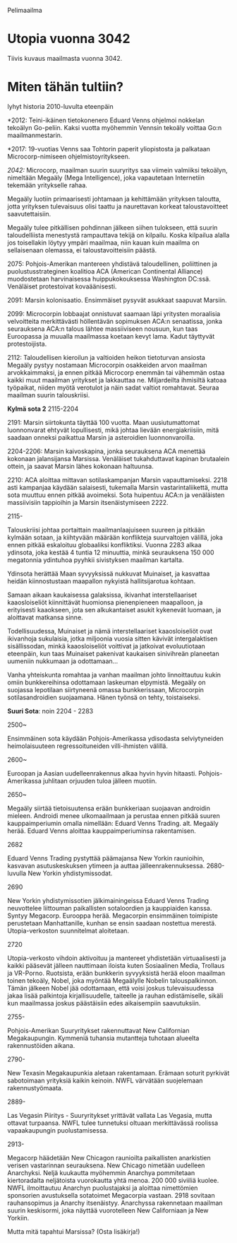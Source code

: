 Pelimaailma

# Utopia vuonna 3042

Tiivis kuvaus maailmasta vuonna 3042.

# Miten tähän tultiin?

lyhyt historia 2010-luvulta eteenpäin



*2012: Teini-ikäinen tietokonenero Eduard Venns ohjelmoi nokkelan tekoälyn Go-peliin. Kaksi vuotta myöhemmin Vennsin tekoäly voittaa Go:n maailmanmestarin.

*2017: 19-vuotias Venns saa Tohtorin paperit yliopistosta ja palkataan Microcorp-nimiseen ohjelmistoyritykseen.

*2042:* Microcorp, maailman suurin suuryritys saa viimein valmiiksi tekoälyn, nimeltään Megaäly (Mega Intelligence), joka vapautetaan Internetiin tekemään yritykselle rahaa.

Megaäly luotiin primaarisesti johtamaan ja kehittämään yrityksen taloutta, jotta yrityksen tulevaisuus olisi taattu ja naurettavan korkeat taloustavoitteet saavutettaisiin.

Megaäly tulee pitkällisen pohdinnan jälkeen siihen tulokseen, että suurin taloudelliista menestystä rampauttava tekijä on kilpailu. Koska kilpailua alalla jos toisellakin löytyy ympäri maailmaa, niin kauan kuin maailma on sellaisenaan olemassa, ei taloustavoitteisiin päästä.

2075: Pohjois-Amerikan mantereen yhdistävä taloudellinen, poliittinen ja puolustusstrateginen koalitioa ACA (American Continental Alliance) muodostetaan harvinaisessa huippukokouksessa Washington DC:ssä. Venäläiset protestoivat kovaäänisesti.

2091: Marsin kolonisaatio. Ensimmäiset pysyvät asukkaat saapuvat Marsiin.

2099: Microcorpin lobbaajat onnistuvat saamaan läpi yritysten moraalisia velvoitteita merkittävästi höllentävän sopimuksen ACA:n senaatissa, jonka seurauksena ACA:n talous lähtee massiiviseen nousuun, kun taas Euroopassa ja muualla maailmassa koetaan kevyt lama. Kadut täyttyvät protestoijista.

2112: Taloudellisen kieroilun ja valtioiden heikon tietoturvan ansiosta Megaäly pystyy nostamaan Microcorpin osakkeiden arvon maailman arvokkaimmaksi, ja ennen pitkää Microcorp enemmän tai vähemmän ostaa kaikki muut maailman yritykset ja lakkauttaa ne. Miljardeilta ihmisiltä katoaa työpaikat, niiden myötä verotulot ja näin sadat valtiot romahtavat. Seuraa maailman suurin talouskriisi.

**Kylmä sota 2** 2115-2204 

2191: Marsin siirtokunta täyttää 100 vuotta. Maan uusiutumattomat luonnonvarat ehtyvät lopullisesti, mikä johtaa lievään energiakriisiin, mitä saadaan onneksi paikattua Marsin ja asteroidien luonnonvaroilla.

2204-2206: Marsin kaivoskapina, jonka seurauksena ACA menettää kokonaan jalansijansa Marsissa. Venäläiset tukahduttavat kapinan brutaalein ottein, ja saavat Marsin lähes kokonaan haltuunsa.

2210: ACA aloittaa mittavan sotilaskampanjan Marsin vapauttamiseksi. 2218 asti kampanjaa käydään salaisesti, tukemalla Marsin vastarintaliikettä, mutta sota muuttuu ennen pitkää avoimeksi. Sota huipentuu ACA:n ja venäläisten massiivisiin tappioihin ja Marsin itsenäistymiseen 2222.

2115-

Talouskriisi johtaa portaittain maailmanlaajuiseen suureen ja pitkään kylmään sotaan, ja kiihtyvään määrään konflikteja suurvaltojen välillä, joka ennen pitkää eskaloituu globaaliksi konfliktiksi. Vuonna 2283 alkaa ydinsota, joka kestää 4 tuntia 12 minuuttia, minkä seurauksena 150 000 megatonnia ydintuhoa pyyhkii sivistyksen maailman kartalta.

Ydinsota herättää Maan syvyyksissä nukkuvat Muinaiset, ja kasvattaa heidän kiinnostustaan maapallon nykyistä hallitsijarotua kohtaan.

Samaan aikaan kaukaisessa galaksissa, ikivanhat interstellaariset kaaosloiseliöt kiinnittävät huomionsa pienenpieneen maapalloon, ja erityisesti kaaokseen, jota sen alkukantaiset asukit kykenevät luomaan, ja aloittavat matkansa sinne.

Todellisuudessa, Muinaiset ja nämä interstellaariset kaaosloiseliöt ovat ikivanhoja sukulaisia, jotka miljoonia vuosia sitten kävivät intergalaktisen sisällissodan, minkä kaaosloiseliöt voittivat ja jatkoivat evoluutiotaan eteenpäin, kun taas Muinaiset pakenivat kaukaisen sinivihreän planeetan uumeniin nukkumaan ja odottamaan...

Vanha yhteiskunta romahtaa ja vanhan maailman johto linnoittautuu kukin omiin bunkkereihinsa odottamaan laskeuman elpymistä. Megaäly on suojassa lepotilaan siirtyneenä omassa bunkkerissaan, Microcorpin sotilasandroidien suojaamana. Hänen työnsä on tehty, toistaiseksi.

**Suuri Sota**: noin 2204 - 2283

2500~

Ensimmäinen sota käydään Pohjois-Amerikassa ydisodasta selviytyneiden heimolaisuuteen regressoituneiden villi-ihmisten välillä.

2600~

Euroopan ja Aasian uudelleenrakennus alkaa hyvin hyvin hitaasti. Pohjois-Amerikassa juhlitaan orjuuden tuloa jälleen muotiin.

2650~

Megaäly siirtää tietoisuutensa erään bunkkeriaan suojaavan androidin mieleen. Androidi menee ulkomaailmaan ja perustaa ennen pitkää suuren kauppaimperiumin omalla nimellään: Eduard Venns Trading. alt. Megaäly herää. Eduard Venns aloittaa kauppaimperiuminsa rakentamisen.

2682

Eduard Venns Trading pystyttää päämajansa New Yorkin raunioihin, kasvavan asutuskeskuksen ytimeen ja auttaa jälleenrakennuksessa. 2680-luvulla New Yorkin yhdistymissodat.

2690

New Yorkin yhdistymissotien jälkimainingeissa Eduard Venns Trading neuvottelee liittouman paikallisten sotaloordien ja kauppiaiden kanssa. Syntyy Megacorp. Eurooppa herää. Megacorpin ensimmäinen toimipiste perustetaan Manhattanille, kunhan se ensin saadaan nostettua merestä. Utopia-verkoston suunnitelmat aloitetaan.

2720

Utopia-verkosto vihdoin aktivoituu ja mantereet yhdistetään virtuaalisesti ja kaikki pääsevät jälleen nauttimaan iloista kuten Sosiaalinen Media, Trollaus ja VR-Porno. Ruotsista, erään bunkkerin syvyyksistä herää eloon maailman toinen tekoäly, Nobel, joka myöntää Megaälylle Nobelin talouspalkinnon. Tämän jälkeen Nobel jää odottamaan, että voisi joskus tulevaisuudessa jakaa lisää palkintoja kirjallisuudelle, taiteelle ja rauhan edistämiselle, sikäli kun maailmassa joskus päästäisiin edes aikaisempiin saavutuksiin.

2755-

Pohjois-Amerikan Suuryritykset rakennuttavat New Californian Megakaupungin. Kymmeniä tuhansia mutantteja tuhotaan alueelta rakennustöiden aikana.

2790-

New Texasin Megakaupunkia aletaan rakentamaan. Erämaan soturit pyrkivät sabotoimaan yrityksiä kaikin keinoin. NWFL värvätään suojelemaan rakennustyömaata.

2889-

Las Vegasin Piiritys - Suuryritykset yrittävät vallata Las Vegasia, mutta ottavat turpaansa. NWFL tulee tunnetuksi oltuaan merkittävässä roolissa vapaakaupungin puolustamisessa.

2913-

Megacorp häädetään New Chicagon raunioilta paikallisten anarkistien verisen vastarinnan seurauksena. New Chicago nimetään uudelleen Anarchyksi. Neljä kuukautta myöhemmin Anarchya pommitetaan kiertoradalta neljätoista vuorokautta yhtä menoa. 200 000 siviiliä kuolee. NWFL ilmoittautuu Anarchyn puolustajaksi ja aloittaa nimettömien sponsorien avustuksella sotatoimet Megacorpia vastaan. 2918 sovitaan rauhansopimus ja Anarchy itsenäistyy. Anarchyssa rakennetaan maailman suurin keskisormi, joka näyttää vuorotelleen New Californiaan ja New Yorkiin.

Mutta mitä tapahtui Marsissa? (Osta lisäkirja!)

